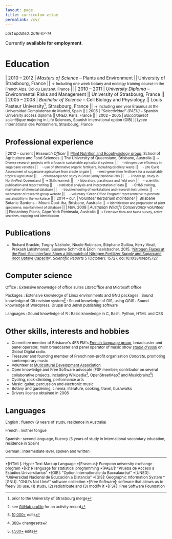 ```yaml
---
layout: page
title: curriculum vitae
permalink: /cv/
---
```


<small> *Last updated: 2016-07-14* </small>

Currently **available for employment**.

# Education

| 2010&nbsp;–&nbsp;2012 | *Masters of Science* – Plants and Environment
|| University of Strasbourg, France
|| <small>→ Including one week botany and ecology training course in the French Alps, Col du Lautaret, France</small>
||
| 2010&nbsp;–&nbsp;2011 | *University Diploma* – Environmental Risks and Management
|| University of Strasbourg, France
||
| 2005&nbsp;–&nbsp;2008	| *Bachelor of Science* – Cell Biology and Physiology
|| Louis Pasteur University[^ULP], Strasbourg, France
|| <small>→ Including one year Erasmus at the Universidad Complutense de Madrid, Spain
||
| 2005 | *"Selectividad" (PAEU)* – Spanish University access diploma
|| UNED, Paris, France
||
| 2002&nbsp;–&nbsp;2005 | *Baccalauréat scientifique* majoring in Life Sciences, Spanish international option (OIB)
|| Lycée International des Pontonniers, Strasbourg, France

# Professional experience

| 2012&nbsp;–&nbsp;current | *Research Officer*
|| [Plant Nutrition and Ecophysiology group](http://epngroup.org/), School of Agriculture and Food Sciences
|| The University of Queensland, Brisbane, Australia
|| <small>→ Diverse research projects with a focus in sustainable agricultural systems:</small>
|| <small>&nbsp;&nbsp;&nbsp;&nbsp;- nitrogen use efficiency in sugarcane varieties</small>
|| <small>&nbsp;&nbsp;&nbsp;&nbsp;- use of alternative organic fertilisers, including distillery waste</small>
|| <small>&nbsp;&nbsp;&nbsp;&nbsp;- Life Cycle Assessment of sugarcane agriculture from cradle to gate</small>
|| <small>&nbsp;&nbsp;&nbsp;&nbsp;- next-generation fertilisers for a sustainable tropical agriculture</small>
|| <small>&nbsp;&nbsp;&nbsp;&nbsp;- chronosequence study in Great Sandy National Park</small>
|| <small>&nbsp;&nbsp;&nbsp;&nbsp;- *Triodia* sp. study in North-West Queensland</small>
|| <small>→ Skills learned:</small>
|| <small>&nbsp;&nbsp;&nbsp;&nbsp;- laboratory, glasshouse and field work</small>
|| <small>&nbsp;&nbsp;&nbsp;&nbsp;- scientific publication and report writing</small>
|| <small>&nbsp;&nbsp;&nbsp;&nbsp;- statistical analysis and interpretation of data</small>
|| <small>&nbsp;&nbsp;&nbsp;&nbsp;- OH&S training, maintainer of chemical database</small>
|| <small>&nbsp;&nbsp;&nbsp;&nbsp;- troubleshooting of workstations and research instruments</small>
|| <small>&nbsp;&nbsp;&nbsp;&nbsp;- webmaster of research group website</small>
|| <small>&nbsp;&nbsp;&nbsp;&nbsp;- voluntary “Green Office Program” representative to promote sustainability in the workplace</small>
||
| 2014&nbsp;–&nbsp;cur. | *Volunteer herbarium maintainer*
|| Brisbane Botanic Gardens – Mount Coot-tha, Brisbane, Australia
|| <small>→ Identification and preparation of plant specimens; maintainment of database</small>
||
| Nov.&nbsp;2008 | *Australian Wildlife Conservancy volunteer*
|| Piccaninny Plains, Cape York Peninsula, Australia
|| <small>→ Extensive flora and fauna survey, active searches, trapping and identification</small>

# Publications

* Richard Brackin, Torgny Näsholm, Nicole Robinson, Stéphane Guillou, Kerry Vinall, Prakash Lakshmanan, Susanne Schmidt & Erich Inselsbacher. 2015. ‘[Nitrogen Fluxes at the Root-Soil Interface Show a Mismatch of Nitrogen Fertilizer Supply and Sugarcane Root Uptake Capacity](http://www.nature.com/articles/srep15727)’. _Scientific Reports_ 5 (October): 15727. doi:10.1038/srep15727.

# Computer science

Office
: Extensive knowledge of office suites LibreOffice and Microsoft Office

Packages
: Extensive knowledge of Linux environments and GNU packages
: Sound knowledge of Git revision system[^GitHub]
: Sound knowledge of GIS, using QGIS
: Sound knowledge of Wordpress, Drupal and Jekyll publishing software

Languages
: Sound knowledge of R
: Basic knowledge in C, Bash, Python, HTML and CSS

# Other skills, interests and hobbies

* Committee member of Brisbane's 4EB FM's [French-language group](http://www.4eb.org.au/french), broadcaster and panel operator; main broadcaster and panel operator of music show *[studio d'essai](https://studio-dessai.github.io/)* on Global Digital radio.
* Treasurer and founding member of French non-profit organisation *Concrete*, promoting contemporary music
* Volunteer at [Muticultural Development Association](https://mdaltd.org.au/)
* Open knowledge and Free Software advocate (FSF member; contributor on several collaborative projects, including Wikipedia[^wiki], OpenStreetMap[^OSM] and Musicbrainz[^MB])
* Cycling, rock-climbing, performance arts
* Music: guitar, percussion and electronic music
* Botany and gardening, cinema, literature, cooking, travel, bushwalks
* Drivers license obtained in 2006

# Languages

English
: fluency (9 years of study, residence in Australia)

French
: mother tongue

Spanish
: second language, fluency (5 years of study in International secondary education, residence in Spain)

German
: intermediate level, spoken and written

----

[^ULP]: prior to the University of Strasbourg merge
[^GitHub]: see [GitHub profile](https://github.com/stragu) for an activity record
[^wiki]: [10,000+](https://tools.wmflabs.org/guc/?user=Chtfn&blocks=true) edits
[^OSM]: [300+](https://www.openstreetmap.org/user/chtfn/history#map=2/19.3/71.4) changesets
[^MB]: [1,500+](http://musicbrainz.org/user/Chtfn) edits

*[HTML]: Hyper Text Markup Language
*[Erasmus]: European university exchange program
*[R]: R language for statistical programming
*[PAEU]: "Prueba de Acceso a Estudios Universitarios"
*[OIB]: "Option Internationale du Baccalauréat"
*[UNED]: "Universidad Nacional de Educación a Distancia"
*[GIS]: Geographic Information System
*[GNU]: "GNU's Not Unix!" software collection
*[Free Software]: software that allows us to freely (0) use, (1) study, (2) redistribute and (3) modify it
*[FSF]: Free Software Foundation